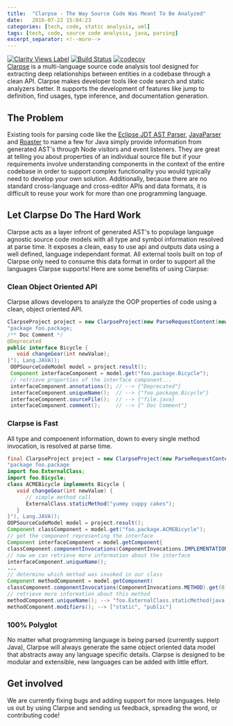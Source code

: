 ```yaml
---
title:  "Clarpse - The Way Source Code Was Meant To Be Analyzed"
date:   2016-07-22 15:04:23
categories: [tech, code, static analysis, uml]
tags: [tech, code, source code analysis, java, parsing]
excerpt_separator: <!--more-->
---
```

[![Clarity Views Label](http://clarityviews.io/badge)](http://clarityviews.io/github/clarity-team/clarpse?projectName=clarpse) [![Build Status](https://travis-ci.org/Zir0-93/clarpse.svg?branch=master)](https://travis-ci.org/Zir0-93/clarpse) [![codecov](https://codecov.io/gh/Zir0-93/clarpse/branch/master/graph/badge.svg)](https://codecov.io/gh/Zir0-93/clarpse)
<br>
[Clarpse](http://clarityviews.io/github/Zir0-93/clarpse) is a multi-language source code analysis tool designed for extracting deep relationships between entities in a codebase through a clean API. Clarpse makes developer tools like code search and static analyzers better. It supports the development of features like jump to definition, find usages, type inference, and documentation generation.  
 <!--more-->
 
## The Problem

Existing tools for parsing code like the [Eclipse JDT AST Parser](https://github.com/eclipse/eclipse.jdt.core), [JavaParser](http://clarityviews.io/github/javaparser/javaparser) and [Roaster](http://clarityviews.io/github/forge/roaster?projectName=impl) to name a few for Java simply provide information from generated AST's through Node visitors and event listeners. They are great at telling you about properties of an individual source file but if your requirements involve understanding components in the context of the entire codebase in order to support complex functionality you would typically need to develop your own solution. Additionally, because there are no standard cross-language and cross-editor APIs and data formats, it is difficult to reuse your work for more than one programming language.
 
## Let Clarpse Do The Hard Work
Clarpse acts as a layer infront of generated AST's to populage language agnostic source code models with all type and symbol information resolved at parse time. It exposes a clean, easy to use api and outputs data using a well defined, language independant format. All external tools built on top of Clarpse only need to consume this data format in order to support all the languages Clarpse supports! Here are some benefits of using Clarpse:

### Clean Object Oriented API

Clarpse allows developers to analyze the OOP properties of code using a clean, object oriented API.

```java
ClarpseProject project = new ClarpseProject(new ParseRequestContent(new RawFile("file.java",
"package foo.package;
/** Doc Comment */
@Deprecated
public interface Bicycle {
   void changeGear(int newValue);
}"), Lang.JAVA));
 OOPSourceCodeModel model = project.result();
 Component interfaceComponent = model.get("foo.package.Bicycle");
 // retrieve properties of the interface component...
 interfaceComponent.annotations(); // --> {"Deprecated"}
 interfaceComponent.uniqueName();  // --> {"foo.package.Bicycle"}
 interfaceComponent.sourceFile();  // --> {"file.java}
 interfaceComponent.comment();     // --> {" Doc Comment"}
```

### Clarpse is Fast

All type and compoenent information, down to every single method invocation, is resolved at parse time.

```java
final ClarpseProject project = new ClarpseProject(new ParseRequestContent(new RawFile("file",
"package foo.package
import foo.ExternalClass;
import foo.Bicycle;
class ACMEBicycle implements Bicycle {
   void changeGear(int newValue) {
      // simple method call
      ExternalClass.staticMethod("yummy cuppy cakes");
   }
}"), Lang.JAVA));
OOPSourceCodeModel model = project.result();
Component classComponent = model.get("foo.package.ACMEBicycle");
// get the component representing the interface
Component interfaceComponent = model.getComponent{
classComponent.componentInvocations(ComponentInvocations.IMPLEMENTATION).get(0).invokedComponent();
// now we can retrieve more information about the interface
interfaceComponent.uniqueName();
...
// determine which method was invoked in our class
Component methodComponent = model.getComponent(
classComponent.componentInvocations(ComponentInvocations.METHOD).get(0).invokedComponent();
// retrieve more information about this method
methodComponent.uniqueName(); --> "foo.ExternalClass.staticMethod(java.lang.String)
methodComponent.modifiers(); --> ["static", "public"]
```

### 100% Polyglot
No matter what programming language is being parsed (currently support Java), Clarpse will always generate the same object oriented data model that abstracts away any language specific details. Clarpse is designed to be modular and extensible, new languages can be added with little effort.

## Get involved
We are currently fixing bugs and adding support for more languages. Help us out by using Clarpse and sending us feedback, spreading the word, or contributing code! 
